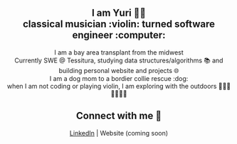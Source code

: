 <div align="center">
  <h2>I am Yuri 👩🏻 <br>classical musician :violin: turned software engineer :computer: </h2>
  I am a bay area transplant from the midwest <br>
  Currently SWE @ Tessitura, studying data structures/algorithms 📚 and building personal website and projects 🌐<br>
  I am a dog mom to a bordier collie rescue :dog: <br>
  when I am not coding or playing violin, I am exploring with the outdoors 🏃🏻‍♀️🚴🏻‍♀️⛺<br>
  
  <h2>Connect with me 💬</h2>
  <a href="https://www.linkedin.com/in/yuri-uchida">LinkedIn</a> | <a>Website</a> (coming soon)
</div>



